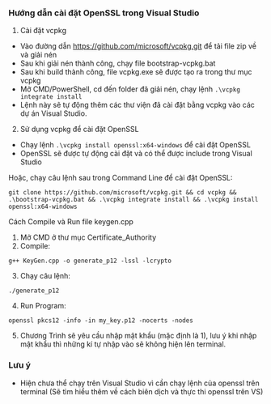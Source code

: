 ### Hướng dẫn cài đặt OpenSSL trong Visual Studio

1. Cài đặt vcpkg
- Vào đường dẫn https://github.com/microsoft/vcpkg.git để tải file zip về và giải nén
- Sau khi giải nén thành công, chạy file bootstrap-vcpkg.bat
- Sau khi build thành công, file vcpkg.exe sẽ được tạo ra trong thư mục vcpkg
- Mở CMD/PowerShell, cd đến folder đã giải nén, chạy lệnh `.\vcpkg integrate install`
- Lệnh này sẽ tự động thêm các thư viện đã cài đặt bằng vcpkg vào các dự án Visual Studio.

2. Sử dụng vcpkg để cài đặt OpenSSL
- Chạy lệnh `.\vcpkg install openssl:x64-windows` để cài đặt OpenSSL
- OpenSSL sẽ được tự động cài đặt và có thể được include trong Visual Studio

Hoặc, chạy câu lệnh sau trong Command Line để cài đặt OpenSSL:
```
git clone https://github.com/microsoft/vcpkg.git && cd vcpkg && .\bootstrap-vcpkg.bat && .\vcpkg integrate install && .\vcpkg install openssl:x64-windows
```

Cách Compile và Run file keygen.cpp
1. Mở CMD ở thư mục Certificate_Authority
2. Compile: 
```
g++ KeyGen.cpp -o generate_p12 -lssl -lcrypto
```

3. Chạy câu lệnh:
```
./generate_p12
```

4. Run Program: 
```
openssl pkcs12 -info -in my_key.p12 -nocerts -nodes
```

5. Chương Trình sẽ yêu cầu nhập mật khẩu (mặc định là 1), lưu ý khi nhập mật khẩu thì những kí tự nhập vào sẽ không hiện lên terminal.

### Lưu ý
- Hiện chưa thể chạy trên Visual Studio vì cần chạy lệnh của openssl trên terminal (Sẽ tìm hiểu thêm về cách biên dịch và thực thi openssl trên VS)
